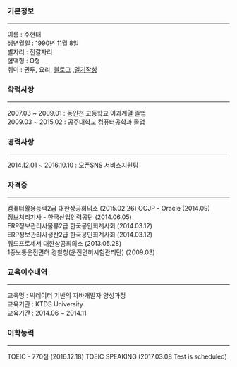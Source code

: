 
### 기본정보
----
이름 : 주현태  
생년월일 : 1990년 11월 8일  
별자리 : 전갈자리  
혈액형 : O형  
취미 : 권투, 요리, [블로그](http://blog.naver.com/jabel123) ,[일기작성](http://52.79.155.172:8080/drawMyLife/) 

### 학력사항
----
2007.03 ~ 2009.01 : 동인천 고등학교 이과계열 졸업  
2009.03 ~ 2015.02 : 공주대학교 컴퓨터공학과 졸업  

### 경력사항
----
2014.12.01 ~ 2016.10.10 : 오픈SNS 서비스지원팀  

### 자격증
----
컴퓨터활용능력2급 대한상공회의소 (2015.02.26)
OCJP - Oracle (2014.09)  
정보처리기사 - 한국산업인력공단 (2014.06.05)  
ERP정보관리사물류2급 한국공인회계사회 (2014.03.12)  
ERP정보관리사생산2급 한국공인회계사회 (2014.03.12)  
워드프로세서 대한상공회의소 (2013.05.28)  
1종보통운전면허 경찰청(운전면허시험관리단) (2009.03)  

### 교육이수내역
----
교육명 : 빅데이터 기반의 자바개발자 양성과정  
교육기관 : KTDS University  
교육기간 : 2014.06 ~ 2014.11  

### 어학능력
---
TOEIC - 770점 (2016.12.18)
TOEIC SPEAKING (2017.03.08 Test is scheduled)

